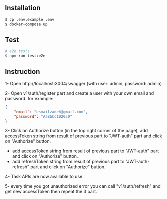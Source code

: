 ## Installation

```bash
$ cp .env.example .env
$ docker-compose up
```

## Test

```bash
# e2e tests
$ npm run test:e2e
```

## Instruction

1- Open http://localhost:3004/swagger (with user: admin, password: admin)

2- Open v1/auth/register part and create a user with your own email and password.
  for example:
```json
{
    "email": "esmailzadeh@gmail.com",
    "password": "AaBbCc102030"
}
```

3- Click on Authorize button (in the top right corner of the page), add accessToken string from result of previous part to "JWT-auth" part and click on "Authorize" button.
  - add accessToken string from result of previous part to "JWT-auth" part and click on "Authorize" button.
  - add refreshToken string from result of previous part to "JWT-auth-refresh" part and click on "Authorize" button.

4- Task APIs are now available to use.

5- every time you got unauthorized error you can call "v1/auth/refresh" and get new accessToken then repeat the 3 part.


